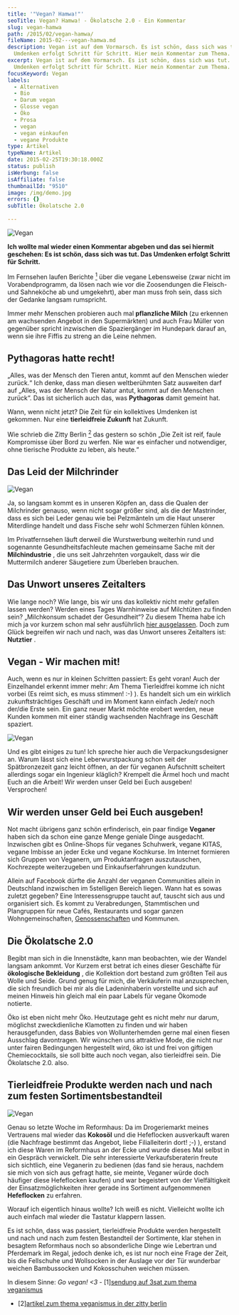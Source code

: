 ```yaml
---
title: '"Vegan? Hamwa!"'
seoTitle: Vegan? Hamwa! - Ökolatsche 2.0 - Ein Kommentar
slug: vegan-hamwa
path: /2015/02/vegan-hamwa/
fileName: 2015-02---vegan-hamwa.md
description: Vegan ist auf dem Vormarsch. Es ist schön, dass sich was tut. Das
  Umdenken erfolgt Schritt für Schritt. Hier mein Kommentar zum Thema.
excerpt: Vegan ist auf dem Vormarsch. Es ist schön, dass sich was tut. Das
  Umdenken erfolgt Schritt für Schritt. Hier mein Kommentar zum Thema.
focusKeyword: Vegan
labels:
  - Alternativen
  - Bio
  - Darum vegan
  - Glosse vegan
  - Öko
  - Prosa
  - vegan
  - vegan einkaufen
  - vegane Produkte
type: Artikel
typeName: Artikel
date: 2015-02-25T19:30:18.000Z
status: publish
isWerbung: false
isAffiliate: false
thumbnailId: "9510"
image: /img/demo.jpg
errors: {}
subTitle: Ökolatsche 2.0
  
---
```


![Vegan](http://cardamonchai.com/wp-content/uploads/2015/02/14928928498_12fe41202f_o-640x640.jpg "[ ](https://www.flickr.com/photos/99929697@N07/sets)  Ökolatsche 2.0")

**Ich wollte mal wieder einen Kommentar abgeben und das sei hiermit geschehen:
Es ist schön, dass sich was tut. Das Umdenken erfolgt Schritt für Schritt.**

Im Fernsehen laufen Berichte [<sup>1</sup>](#1) über die vegane Lebensweise
(zwar nicht im Vorabendprogramm, da lösen nach wie vor die Zoosendungen die
Fleisch- und Sahneköche ab und umgekehrt), aber man muss froh sein, dass sich
der Gedanke langsam rumspricht.

Immer mehr Menschen probieren auch mal **pflanzliche Milch** (zu erkennen am
wachsenden Angebot in den Supermärkten) und auch Frau Müller von gegenüber
spricht inzwischen die Spaziergänger im Hundepark darauf an, wenn sie ihre
Fiffis zu streng an die Leine nehmen.

## Pythagoras hatte recht!

„Alles, was der Mensch den Tieren antut, kommt auf den Menschen wieder zurück.“
Ich denke, dass man diesen weltberühmten Satz ausweiten darf auf „Alles, was der
Mensch der Natur antut, kommt auf den Menschen zurück“. Das ist sicherlich auch
das, was **Pythagoras** damit gemeint hat.

Wann, wenn nicht jetzt? Die Zeit für ein kollektives Umdenken ist gekommen. Nur
eine **tierleidfreie Zukunft** hat Zukunft.

Wie schrieb die Zitty Berlin [<sup>2</sup>](#2) das gestern so schön „Die Zeit
ist reif, faule Kompromisse über Bord zu werfen. Nie war es einfacher und
notwendiger, ohne tierische Produkte zu leben, als heute.“

## Das Leid der Milchrinder

![Vegan](http://cardamonchai.com/wp-content/uploads/2015/02/16567602676_8b5367c531_o-640x640.jpg "[ ](https://www.flickr.com/photos/99929697@N07/sets)  Garantiert ohne Rind: Selbstgemachte Seitanburger")

Ja, so langsam kommt es in unseren Köpfen an, dass die Qualen der Milchrinder
genauso, wenn nicht sogar größer sind, als die der Mastrinder, dass es sich bei
Leder genau wie bei Pelzmänteln um die Haut unserer Miterdlinge handelt und dass
Fische sehr wohl Schmerzen fühlen können.

Im Privatfernsehen läuft derweil die Wurstwerbung weiterhin rund und sogenannte
Gesundheitsfachleute machen gemeinsame Sache mit der **Milchindustrie** , die
uns seit Jahrzehnten vorgaukelt, dass wir die Muttermilch anderer Säugetiere zum
Überleben brauchen.

## Das Unwort unseres Zeitalters

Wie lange noch? Wie lange, bis wir uns das kollektiv nicht mehr gefallen lassen
werden? Werden eines Tages Warnhinweise auf Milchtüten zu finden sein?
„Milchkonsum schadet der Gesundheit“? Zu diesem Thema habe ich mich ja vor
kurzem schon mal sehr ausführlich
[hier ausgelassen](/2014/09/09/pflanzenmilch-wieso-denn-blos/). Doch zum Glück
begreifen wir nach und nach, was das Unwort unseres Zeitalters ist: **Nutztier**
.

## Vegan - Wir machen mit!

Auch, wenn es nur in kleinen Schritten passiert: Es geht voran! Auch der
Einzelhandel erkennt immer mehr: Am Thema Tierleidfrei komme ich nicht vorbei
(Es reimt sich, es muss stimmen! :-) ). Es handelt sich um ein wirklich
zukunftsträchtiges Geschäft und im Moment kann einfach Jede/r noch der/die Erste
sein. Ein ganz neuer Markt möchte erobert werden, neue Kunden kommen mit einer
ständig wachsenden Nachfrage ins Geschäft spaziert.

![Vegan](http://cardamonchai.com/wp-content/uploads/2015/02/16645349015_bca3a88d2d_o-640x640.jpg "[ ](https://www.flickr.com/photos/99929697@N07/sets)  Hier gibt es jetzt auch vegane Gerichte")

Und es gibt einiges zu tun! Ich spreche hier auch die Verpackungsdesigner an.
Warum lässt sich eine Leberwurstpackung schon seit der Spätbronzezeit ganz
leicht öffnen, an der für veganen Aufschnitt scheitert allerdings sogar ein
Ingenieur kläglich? Krempelt die Ärmel hoch und macht Euch an die Arbeit! Wir
werden unser Geld bei Euch ausgeben! Versprochen!

## Wir werden unser Geld bei Euch ausgeben!

Not macht übrigens ganz schön erfinderisch, ein paar findige **Veganer** haben
sich da schon eine ganze Menge geniale Dinge ausgedacht. Inzwischen gibt es
Online-Shops für veganes Schuhwerk, vegane KITAS, vegane Imbisse an jeder Ecke
und vegane Kochkurse. Im Internet formieren sich Gruppen von Veganern, um
Produktanfragen auszutauschen, Kochrezepte weiterzugeben und Einkaufserfahrungen
kundzutun.

Allein auf Facebook dürfte die Anzahl der veganen Communities allein in
Deutschland inzwischen im 5stelligen Bereich liegen. Wann hat es sowas zuletzt
gegeben? Eine Interessensgruppe taucht auf, tauscht sich aus und organisiert
sich. Es kommt zu Verabredungen, Stammtischen und Plangruppen für neue Cafés,
Restaurants und sogar ganzen Wohngemeinschaften,
[Genossenschaften](/2015/02/06/veganer-sind-unglaublich-kreativ/) und Kommunen.

## Die Ökolatsche 2.0

Begibt man sich in die Innenstädte, kann man beobachten, wie der Wandel langsam
ankommt. Vor Kurzem erst betrat ich eines dieser Geschäfte für **ökologische
Bekleidung** , die Kollektion dort bestand zum größten Teil aus Wolle und Seide.
Grund genug für mich, die Verkäuferin mal anzusprechen, die sich freundlich bei
mir als die Ladeninhaberin vorstellte und sich auf meinen Hinweis hin gleich mal
ein paar Labels für vegane Ökomode notierte.

Öko ist eben nicht mehr Öko. Heutzutage geht es nicht mehr nur darum, möglichst
zweckdienliche Klamotten zu finden und wir haben herausgefunden, dass Babies von
Wollunterhemden gerne mal einen fiesen Ausschlag davontragen. Wir wünschen uns
attraktive Mode, die nicht nur unter fairen Bedingungen hergestellt wird, öko
ist und frei von giftigen Chemiecocktails, sie soll bitte auch noch vegan, also
tierleidfrei sein. Die Ökolatsche 2.0. also.

## Tierleidfreie Produkte werden nach und nach zum festen Sortimentsbestandteil

![Vegan](http://cardamonchai.com/wp-content/uploads/2015/02/15070698056_05f84410ef_o-640x640.jpg "[ ](https://www.flickr.com/photos/99929697@N07/sets)  Bietet nicht nur Avocados: Die vegane Küche")

Genau so letzte Woche im Reformhaus: Da im Drogeriemarkt meines Vertrauens mal
wieder das **Kokosöl** und die Hefeflocken ausverkauft waren (die Nachfrage
bestimmt das Angebot, liebe Filialleiterin dort! ;-) ), erstand ich diese Waren
im Reformhaus an der Ecke und wurde dieses Mal selbst in ein Gespräch
verwickelt. Die sehr interessierte Verkaufsberaterin freute sich sichtlich, eine
Veganerin zu bedienen (das fand sie heraus, nachdem sie mich von sich aus
gefragt hatte, sie meinte, Veganer würde doch häufiger diese Hefeflocken kaufen)
und war begeistert von der Vielfältigkeit der Einsatzmöglichkeiten ihrer gerade
ins Sortiment aufgenommenen **Hefeflocken** zu erfahren.

Worauf ich eigentlich hinaus wollte? Ich weiß es nicht. Vielleicht wollte ich
auch einfach mal wieder die Tastatur klappern lassen.

Es ist schön, dass was passiert, tierleidfreie Produkte werden hergestellt und
nach und nach zum festen Bestandteil der Sortimente, klar stehen in besagtem
Reformhaus noch so absonderliche Dinge wie Lebertran und Pferdemark im Regal,
jedoch denke ich, es ist nur noch eine Frage der Zeit, bis die Fellschuhe und
Wollsocken in der Auslage vor der Tür wunderbar weichen Bambussocken und
Kokosschuhen weichen müssen.

In diesem Sinne: _Go vegan! &lt;3_ -
[1][sendung auf 3sat zum thema veganismus](http://www.3sat.de/mediathek/?mode=play&amp;obj=49416)

- [2][artikel zum thema veganismus in der zitty berlin](http://www.zitty.de/veganismus-ist-mehr-als-nur-ein-lifestyle-trend.html)

  